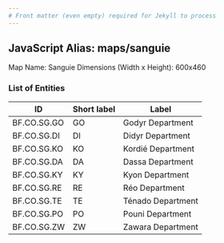 ```yaml
---
# Front matter (even empty) required for Jekyll to process
---
```


## JavaScript Alias: maps/sanguie

Map Name: Sanguie
Dimensions (Width x Height): 600x460

### List of Entities

ID | Short label | Label
---|---|---|
BF.CO.SG.GO|GO|Godyr Department
BF.CO.SG.DI|DI|Didyr Department
BF.CO.SG.KO|KO|Kordié Department
BF.CO.SG.DA|DA|Dassa Department
BF.CO.SG.KY|KY|Kyon Department
BF.CO.SG.RE|RE|Réo Department
BF.CO.SG.TE|TE|Ténado Department
BF.CO.SG.PO|PO|Pouni Department
BF.CO.SG.ZW|ZW|Zawara Department
